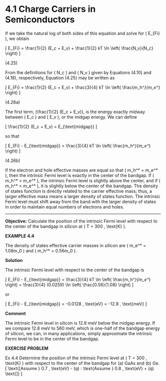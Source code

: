 # 4.1 Charge Carriers in Semiconductors

If we take the natural log of both sides of this equation and solve for \( E_{Fi} \), we obtain

\[
E_{Fi} = \frac{1}{2} (E_c + E_v) + \frac{1}{2} kT \ln \left( \frac{N_v}{N_c} \right)
\]

(4.25)

From the definitions for \( N_c \) and \( N_v \) given by Equations (4.10) and (4.18), respectively, Equation (4.25) may be written as

\[
E_{Fi} = \frac{1}{2} (E_c + E_v) + \frac{3}{4} kT \ln \left( \frac{m_h^*}{m_e^*} \right)
\]

(4.26a)

The first term, \(\frac{1}{2} (E_c + E_v)\), is the energy exactly midway between \( E_c \) and \( E_v \), or the midgap energy. We can define

\[
\frac{1}{2} (E_c + E_v) = E_{\text{midgap}}
\]

so that

\[
E_{Fi} - E_{\text{midgap}} = \frac{3}{4} kT \ln \left( \frac{m_h^*}{m_e^*} \right)
\]

(4.26b)

If the electron and hole effective masses are equal so that \( m_h^* = m_e^* \), then the intrinsic Fermi level is exactly in the center of the bandgap. If \( m_h^* > m_e^* \), the intrinsic Fermi level is slightly above the center, and if \( m_h^* < m_e^* \), it is slightly below the center of the bandgap. The density of states function is directly related to the carrier effective mass; thus, a larger effective mass means a larger density of states function. The intrinsic Fermi level must shift away from the band with the larger density of states in order to maintain equal numbers of electrons and holes.

----

**Objective:** Calculate the position of the intrinsic Fermi level with respect to the center of the bandgap in silicon at \( T = 300 \, \text{K} \).

**EXAMPLE 4.4**

The density of states effective carrier masses in silicon are \( m_e^* = 1.08m_0 \) and \( m_h^* = 0.56m_0 \).

**Solution**

The intrinsic Fermi level with respect to the center of the bandgap is

\[
E_{Fi} - E_{\text{midgap}} = \frac{3}{4} kT \ln \left( \frac{m_h^*}{m_e^*} \right) = \frac{3}{4} (0.0259) \ln \left( \frac{0.56}{1.08} \right)
\]

or

\[
E_{Fi} - E_{\text{midgap}} = -0.0128 \, \text{eV} = -12.8 \, \text{meV}
\]

**Comment**

The intrinsic Fermi level in silicon is 12.8 meV below the midgap energy. If we compare 12.8 meV to 560 meV, which is one-half of the bandgap energy of silicon, we can, in many applications, simply approximate the intrinsic Fermi level to be in the center of the bandgap.

**EXERCISE PROBLEM**

Ex 4.4 Determine the position of the intrinsic Fermi level at \( T = 300 \, \text{K} \) with respect to the center of the bandgap for (a) GaAs and (b) Ge. \[ \text{[Assume } 0.7 \, \text{eV} - (q) : \text{Assume } 0.8 \, \text{eV} + (q) \text{]} \]